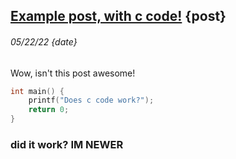## [Example post, with c code!](<!this_page!>) {post}
###### 05/22/22 {date}
Wow, isn't this post awesome!
```c
int main() {
    printf("Does c code work?");
    return 0;
}
```

### did it work? IM NEWER